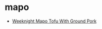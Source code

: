 # mapo

 * [Weeknight Mapo Tofu With Ground Pork](../../index/w/weeknight-mapo-tofu-with-ground-pork.json)
